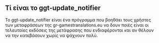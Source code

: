 <h2>Τί είναι το ggt-update_notifier</h2>
Το ggt-update_notifier είναι ένα πρόγραμμα που βοηθάει τους χρήστες των μεταφράσεων της gr-gamestranslations.eu να δουν ποιές είναι οι τελευταίες εκδόσεις της μετάφρασης που ενδιαφέρονται και αν θέλουν να την κατεβάσουν χωρίς να ψάχνουν πολύ.
